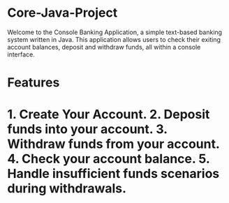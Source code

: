 # Core-Java-Project

<p>Welcome to the Console Banking Application, a simple text-based banking system written in Java. This application allows users to check their exiting account balances, deposit and withdraw funds, all within a console interface.<p>

<h1> Features <h1> 
1. Create Your Account.
2. Deposit funds into your account.
3. Withdraw funds from your account.
4. Check your account balance.
5. Handle insufficient funds scenarios during withdrawals.


